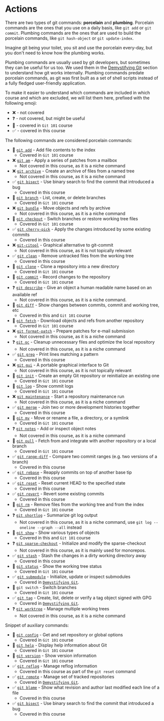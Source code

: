 # Actions

There are two types of git commands: **porcelain** and **plumbing**. Porcelain commands are the ones that you use on a
daily basis, like `git add` or `git commit`. Plumbing commands are the ones that are used to build the porcelain
commands, like `git hash-object` or `git update-index`.

Imagine git being your toilet, you sit and use the porcelain every-day, but you don't need to know how the plumbing
works.

Plumbing commands are usually used by git developers, but sometimes they can be useful for us too. We used them in
the [Demystifying Git](../00-theory/README.md) section to understand how git works internally. Plumbing commands predate
porcelain commands, as git was first built as a set of shell scripts instead of a fully fledged user-friendly
application.

To make it easier to understand which commands are included in which course and which are excluded, we will list them
here, prefixed with the following emoji:

* :x: - not covered
* :question: - not covered, but might be useful
* :school_satchel: - covered in `Git 101` course
* :white_check_mark: - covered in this course

The following commands are considered porcelain commands:

* :school_satchel: [`git add`](https://git-scm.com/docs/git-add) - Add file contents to the index
    * Covered in `Git 101` course
* :x: [`git am`](https://git-scm.com/docs/git-am) - Apply a series of patches from a mailbox
    * Not covered in this course, as it is a niche command
* :x: [`git archive`](https://git-scm.com/docs/git-archive) - Create an archive of files from a named tree
    * Not covered in this course, as it is a niche command
* :white_check_mark: [`git bisect`]() - Use binary search to find the commit that introduced a bug
    * Covered in this course
* :school_satchel: [`git branch`](https://git-scm.com/docs/git-branch) - List, create, or delete branches
    * Covered in `Git 101` course
* :x: [`git bundle`](https://git-scm.com/docs/git-bundle) - Move objects and refs by archive
    * Not covered in this course, as it is a niche command
* :school_satchel: [`git checkout`](https://git-scm.com/docs/git-checkout) - Switch branches or restore working tree files
    * Covered in `Git 101` course
* :white_check_mark: [`git cherry-pick`]() - Apply the changes introduced by some existing commits
    * Covered in this course
* :x: [`git-citool`](https://git-scm.com/docs/git-citool) - Graphical alternative to git-commit
    * Not covered in this course, as it is not topically relevant
* :white_check_mark: [`git clean`]() - Remove untracked files from the working tree
    * Covered in this course
* :school_satchel: [`git clone`](https://git-scm.com/docs/git-clone) - Clone a repository into a new directory
    * Covered in `Git 101` course
* :school_satchel: [`git commit`](https://git-scm.com/docs/git-commit) - Record changes to the repository
    * Covered in `Git 101` course
* :question: [`git describe`](https://git-scm.com/docs/git-describe) - Give an object a human readable name based on an available
  ref
    * Not covered in this course, as it is a niche command.
* :school_satchel: [`git diff`](https://git-scm.com/docs/git-diff) - Show changes between commits, commit and working tree, etc
    * Covered in this and `Git 101` course
* :school_satchel: [`git fetch`](https://git-scm.com/docs/git-fetch) - Download objects and refs from another repository
    * Covered in `Git 101` course
* :x: [`git format-patch`](https://git-scm.com/docs/git-format-patch) - Prepare patches for e-mail submission
    * Not covered in this course, as it is a niche command
* :question: [`git gc`](https://git-scm.com/docs/git-gc) - Cleanup unnecessary files and optimize the local repository
    * Not covered in this course, as it is a niche command
* :white_check_mark: [`git grep`]() - Print lines matching a pattern
    * Covered in this course
* :x: [`git gui`](https://git-scm.com/docs/git-gui) - A portable graphical interface to Git
    * Not covered in this course, as it is not topically relevant
* :school_satchel: [`git init`](https://git-scm.com/docs/git-init) - Create an empty Git repository or reinitialize an existing one
    * Covered in `Git 101` course
* :school_satchel: [`git log`](https://git-scm.com/docs/git-log) - Show commit logs
    * Covered in `Git 101` course
* :x: [`git maintenance`](https://git-scm.com/docs/git-maintenance) - Start a repository maintenance run
    * Not covered in this course, as it is a niche command
* :white_check_mark: [`git merge`]() - Join two or more development histories together
    * Covered in this course
* :school_satchel: [`git mv`](https://git-scm.com/docs/git-mv) - Move or rename a file, a directory, or a symlink
    * Covered in `Git 101` course
* :question: [`git notes`](https://git-scm.com/docs/git-notes) - Add or inspect object notes
    * Not covered in this course, as it is a niche command
* :school_satchel: [`git pull`](https://git-scm.com/docs/git-pull) - Fetch from and integrate with another repository or a local branch
    * Covered in `Git 101` course
* :white_check_mark: [`git range-diff`]() - Compare two commit ranges (e.g. two versions of a branch)
    * Covered in this course
* :white_check_mark: [`git rebase`]() - Reapply commits on top of another base tip
    * Covered in this course
* :white_check_mark: [`git reset`]() - Reset current HEAD to the specified state
    * Covered in this course
* :white_check_mark: [`git revert`]() - Revert some existing commits
    * Covered in this course
* :school_satchel: [`git rm`](https://git-scm.com/docs/git-rm) - Remove files from the working tree and from the index
    * Covered in `Git 101` course
* :question: [`git shortlog`](https://git-scm.com/docs/git-shortlog) - Summarize git log output
    * Not covered in this course, as it is a niche command, use `git log --oneline --graph --all` instead
* :school_satchel: [`git show`](https://git-scm.com/docs/git-show) - Show various types of objects
    * Covered in this and `Git 101` course
* :question: [`git sparse-checkout`](https://git-scm.com/docs/git-sparse-checkout) - Initialize and modify the sparse-checkout
    * Not covered in this course, as it is mainly used for monorepos.
* :white_check_mark: [`git stash`]() - Stash the changes in a dirty working directory away
    * Covered in this course
* :school_satchel: [`git status`](https://git-scm.com/docs/git-status) - Show the working tree status
    * Covered in `Git 101` course
* :white_check_mark: [`git submodule`](../00-theory/03-submodules.md) - Initialize, update or inspect submodules
    * Covered in [`Demystifying Git`](../00-theory/README.md).
* :school_satchel: `git switch` - Switch branches
    * Covered in `Git 101` course
* :white_check_mark: [`git tag`](../00-theory/01-tags.md) - Create, list, delete or verify a tag object signed with GPG
    * Covered in [`Demystifying Git`](../00-theory/README.md).
* :question: [`git worktree`](https://git-scm.com/docs/git-worktree) - Manage multiple working trees
    * Not covered in this course, as it is a niche command

Snippet of auxiliary commands:

* :school_satchel: [`git config`](https://git-scm.com/docs/git-config) - Get and set repository or global options
    * Covered in `Git 101` course
* :school_satchel: [`git help`](https://git-scm.com/docs/git-help) - Display help information about Git
    * Covered in `Git 101` course
* :school_satchel: [`git version`](https://git-scm.com/docs/git-version) - Show version information
    * Covered in `Git 101` course
* :white_check_mark: [`git reflog`](https://git-scm.com/docs/git-reflog) - Manage reflog information
    * Covered in this course as part of the `git reset` command
* :white_check_mark: [`git remote`](../00-theory/04-multiple-remotes.md) - Manage set of tracked repositories
    * Covered in [`Demystifying Git`](../00-theory/README.md).
* :white_check_mark: [`git blame`]() - Show what revision and author last modified each line of a file
    * Covered in this course
* :white_check_mark: [`git bisect`]() - Use binary search to find the commit that introduced a bug
    * Covered in this course
